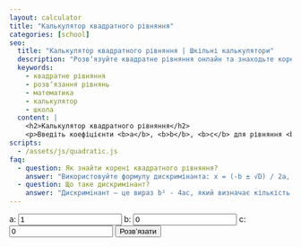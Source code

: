 ```yaml
---
layout: calculator
title: "Калькулятор квадратного рівняння"
categories: [school]
seo:
  title: "Калькулятор квадратного рівняння | Шкільні калькулятори"
  description: "Розвʼязуйте квадратне рівняння онлайн та знаходьте корені за допомогою простого калькулятора для школярів."
  keywords:
    - квадратне рівняння
    - розвʼязання рівнянь
    - математика
    - калькулятор
    - школа
  content: |
    <h2>Калькулятор квадратного рівняння</h2>
    <p>Введіть коефіцієнти <b>a</b>, <b>b</b>, <b>c</b> для рівняння <b>ax² + bx + c = 0</b> і дізнайтеся розвʼязки.</p>
scripts:
  - /assets/js/quadratic.js
faq:
  - question: Як знайти корені квадратного рівняння?
    answer: "Використовуйте формулу дискримінанта: x = (-b ± √D) / 2a, де D = b² - 4ac."
  - question: Що таке дискримінант?
    answer: "Дискримінант — це вираз b² - 4ac, який визначає кількість розвʼязків рівняння."
---
```


<form id="quadratic-form" autocomplete="off">
  <label>
    a:
    <input type="number" id="quad-a" value="1" required>
  </label>
  <label>
    b:
    <input type="number" id="quad-b" value="0" required>
  </label>
  <label>
    c:
    <input type="number" id="quad-c" value="0" required>
  </label>
  <button type="submit">Розвʼязати</button>
</form>
<div id="quadratic-result" class="result"></div>

